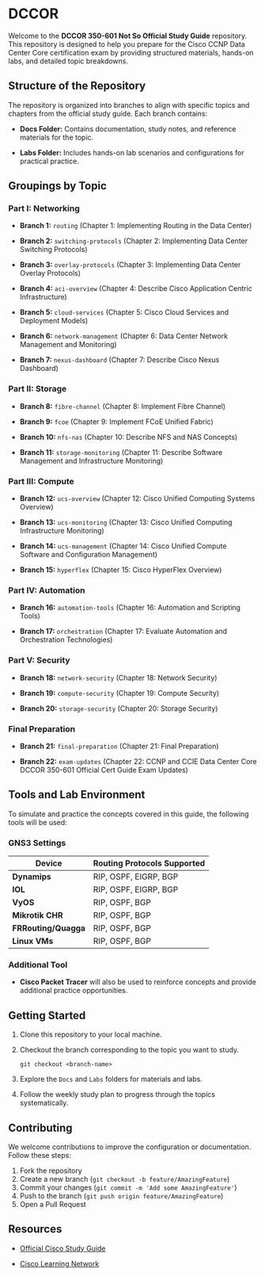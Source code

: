 # DCCOR

Welcome to the **DCCOR 350-601 Not So Official Study Guide** repository. This repository is designed to help you prepare for the Cisco CCNP Data Center Core certification exam by providing structured materials, hands-on labs, and detailed topic breakdowns.

## Structure of the Repository

The repository is organized into branches to align with specific topics and chapters from the official study guide. Each branch contains:

- **Docs Folder:** Contains documentation, study notes, and reference materials for the topic.
    
- **Labs Folder:** Includes hands-on lab scenarios and configurations for practical practice.
    

## Groupings by Topic

### Part I: Networking

- **Branch 1:** `routing` (Chapter 1: Implementing Routing in the Data Center)
    
- **Branch 2:** `switching-protocols` (Chapter 2: Implementing Data Center Switching Protocols)
    
- **Branch 3:** `overlay-protocols` (Chapter 3: Implementing Data Center Overlay Protocols)
    
- **Branch 4:** `aci-overview` (Chapter 4: Describe Cisco Application Centric Infrastructure)
    
- **Branch 5:** `cloud-services` (Chapter 5: Cisco Cloud Services and Deployment Models)
    
- **Branch 6:** `network-management` (Chapter 6: Data Center Network Management and Monitoring)
    
- **Branch 7:** `nexus-dashboard` (Chapter 7: Describe Cisco Nexus Dashboard)
    

### Part II: Storage

- **Branch 8:** `fibre-channel` (Chapter 8: Implement Fibre Channel)
    
- **Branch 9:** `fcoe` (Chapter 9: Implement FCoE Unified Fabric)
    
- **Branch 10:** `nfs-nas` (Chapter 10: Describe NFS and NAS Concepts)
    
- **Branch 11:** `storage-monitoring` (Chapter 11: Describe Software Management and Infrastructure Monitoring)
    

### Part III: Compute

- **Branch 12:** `ucs-overview` (Chapter 12: Cisco Unified Computing Systems Overview)
    
- **Branch 13:** `ucs-monitoring` (Chapter 13: Cisco Unified Computing Infrastructure Monitoring)
    
- **Branch 14:** `ucs-management` (Chapter 14: Cisco Unified Compute Software and Configuration Management)
    
- **Branch 15:** `hyperflex` (Chapter 15: Cisco HyperFlex Overview)
    

### Part IV: Automation

- **Branch 16:** `automation-tools` (Chapter 16: Automation and Scripting Tools)
    
- **Branch 17:** `orchestration` (Chapter 17: Evaluate Automation and Orchestration Technologies)
    

### Part V: Security

- **Branch 18:** `network-security` (Chapter 18: Network Security)
    
- **Branch 19:** `compute-security` (Chapter 19: Compute Security)
    
- **Branch 20:** `storage-security` (Chapter 20: Storage Security)
    

### Final Preparation

- **Branch 21:** `final-preparation` (Chapter 21: Final Preparation)
    
- **Branch 22:** `exam-updates` (Chapter 22: CCNP and CCIE Data Center Core DCCOR 350-601 Official Cert Guide Exam Updates)
    

## Tools and Lab Environment

To simulate and practice the concepts covered in this guide, the following tools will be used:

### GNS3 Settings

|**Device**|**Routing Protocols Supported**|
|---|---|
|**Dynamips**|RIP, OSPF, EIGRP, BGP|
|**IOL**|RIP, OSPF, EIGRP, BGP|
|**VyOS**|RIP, OSPF, BGP|
|**Mikrotik CHR**|RIP, OSPF, BGP|
|**FRRouting/Quagga**|RIP, OSPF, BGP|
|**Linux VMs**|RIP, OSPF, BGP|

### Additional Tool

- **Cisco Packet Tracer** will also be used to reinforce concepts and provide additional practice opportunities.
    

## Getting Started

1. Clone this repository to your local machine.
    
2. Checkout the branch corresponding to the topic you want to study.
    
    ```
    git checkout <branch-name>
    ```
    
3. Explore the `Docs` and `Labs` folders for materials and labs.
    
4. Follow the weekly study plan to progress through the topics systematically.
    

## Contributing

We welcome contributions to improve the configuration or documentation. Follow these steps:

1. Fork the repository
2. Create a new branch (`git checkout -b feature/AmazingFeature`)
3. Commit your changes (`git commit -m 'Add some AmazingFeature'`)
4. Push to the branch (`git push origin feature/AmazingFeature`)
5. Open a Pull Request

## Resources

- [Official Cisco Study Guide](https://www.cisco.com)
    
- [Cisco Learning Network](https://learningnetwork.cisco.com)
